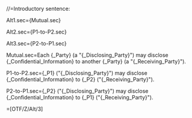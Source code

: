 //=Introductory sentence:

Alt1.sec={Mutual.sec}

Alt2.sec={P1-to-P2.sec}

Alt3.sec={P2-to-P1.sec}

Mutual.sec=Each {_Party} (a "{_Disclosing_Party}") may disclose {_Confidential_Information} to another {_Party} (a "{_Receiving_Party}").

P1-to-P2.sec={_P1} ("{_Disclosing_Party}") may disclose {_Confidential_Information} to {_P2} ("{_Receiving_Party}").

P2-to-P1.sec={_P2} ("{_Disclosing_Party}") may disclose {_Confidential_Information} to {_P1} ("{_Receiving_Party}").

=[OTF/Z/Alt/3]